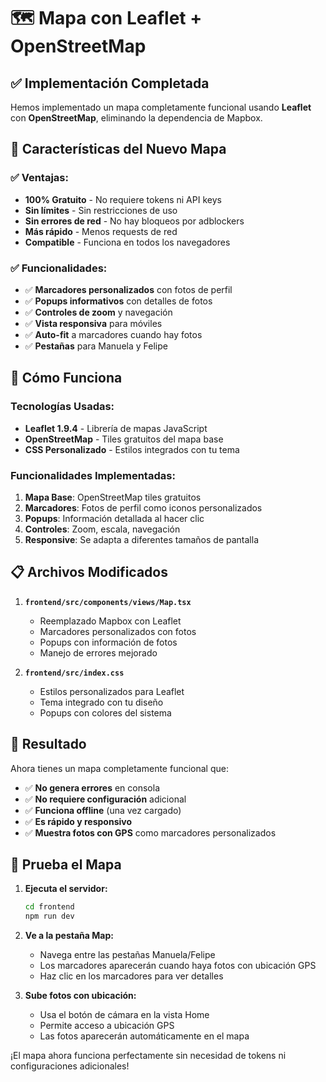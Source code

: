 # 🗺️ Mapa con Leaflet + OpenStreetMap

## ✅ **Implementación Completada**

Hemos implementado un mapa completamente funcional usando **Leaflet** con **OpenStreetMap**, eliminando la dependencia de Mapbox.

## 🎯 **Características del Nuevo Mapa**

### **✅ Ventajas:**
- **100% Gratuito** - No requiere tokens ni API keys
- **Sin límites** - Sin restricciones de uso
- **Sin errores de red** - No hay bloqueos por adblockers
- **Más rápido** - Menos requests de red
- **Compatible** - Funciona en todos los navegadores

### **✅ Funcionalidades:**
- ✅ **Marcadores personalizados** con fotos de perfil
- ✅ **Popups informativos** con detalles de fotos
- ✅ **Controles de zoom** y navegación
- ✅ **Vista responsiva** para móviles
- ✅ **Auto-fit** a marcadores cuando hay fotos
- ✅ **Pestañas** para Manuela y Felipe

## 🚀 **Cómo Funciona**

### **Tecnologías Usadas:**
- **Leaflet 1.9.4** - Librería de mapas JavaScript
- **OpenStreetMap** - Tiles gratuitos del mapa base
- **CSS Personalizado** - Estilos integrados con tu tema

### **Funcionalidades Implementadas:**
1. **Mapa Base**: OpenStreetMap tiles gratuitos
2. **Marcadores**: Fotos de perfil como iconos personalizados
3. **Popups**: Información detallada al hacer clic
4. **Controles**: Zoom, escala, navegación
5. **Responsive**: Se adapta a diferentes tamaños de pantalla

## 📋 **Archivos Modificados**

1. **`frontend/src/components/views/Map.tsx`**
   - Reemplazado Mapbox con Leaflet
   - Marcadores personalizados con fotos
   - Popups con información de fotos
   - Manejo de errores mejorado

2. **`frontend/src/index.css`**
   - Estilos personalizados para Leaflet
   - Tema integrado con tu diseño
   - Popups con colores del sistema

## 🎉 **Resultado**

Ahora tienes un mapa completamente funcional que:
- ✅ **No genera errores** en consola
- ✅ **No requiere configuración** adicional
- ✅ **Funciona offline** (una vez cargado)
- ✅ **Es rápido y responsivo**
- ✅ **Muestra fotos con GPS** como marcadores personalizados

## 🧪 **Prueba el Mapa**

1. **Ejecuta el servidor:**
   ```bash
   cd frontend
   npm run dev
   ```

2. **Ve a la pestaña Map:**
   - Navega entre las pestañas Manuela/Felipe
   - Los marcadores aparecerán cuando haya fotos con ubicación GPS
   - Haz clic en los marcadores para ver detalles

3. **Sube fotos con ubicación:**
   - Usa el botón de cámara en la vista Home
   - Permite acceso a ubicación GPS
   - Las fotos aparecerán automáticamente en el mapa

¡El mapa ahora funciona perfectamente sin necesidad de tokens ni configuraciones adicionales!